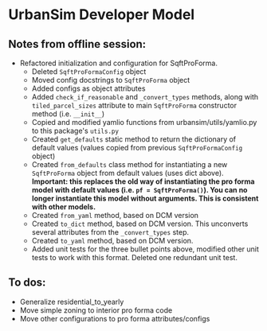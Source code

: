 # UrbanSim Developer Model

## Notes from offline session:

* Refactored initialization and configuration for SqftProForma.
    * Deleted `SqftProFormaConfig` object
    * Moved config docstrings to `SqftProForma` object
    * Added configs as object attributes
    * Added `check_if_reasonable` and `_convert_types` methods, along with
    `tiled_parcel_sizes` attribute to main `SqftProForma`
    constructor method (i.e. `__init__`)
    * Copied and modified yamlio functions from urbansim/utils/yamlio.py to
    this package's `utils.py`
    * Created `get_defaults` static method to return the dictionary of
    default values (values copied from previous `SqftProFormaConfig` object)
    * Created `from_defaults` class method for instantiating a new
    `SqftProForma` object from default values (uses dict above).
    **Important: this replaces the old way of instantiating the pro forma model
    with default values (i.e. `pf = SqftProForma()`). You can no longer
    instantiate this model without arguments. This is consistent with other models.**
    * Created `from_yaml` method, based on DCM version
    * Created `to_dict` method, based on DCM version. This unconverts
    several attributes from the `_convert_types` step.
    * Created `to_yaml` method, based on DCM version.
    * Added unit tests for the three bullet points above, modified other
    unit tests to work with this format. Deleted one redundant unit test.

## To dos:
* Generalize residential_to_yearly
* Move simple zoning to interior pro forma code
* Move other configurations to pro forma attributes/configs

